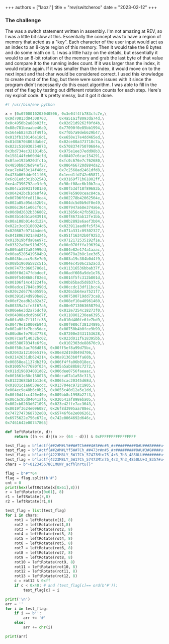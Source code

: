 +++
authors = ["laozi"]
title = "rev/switcheroo"
date = "2023-02-12"
+++

### The challenge

The was a switch statement written in assembly. I'm not amazing at REV,
so I was a little bit slow at this. Essentially the concept was to have
a region of memory that acted as a "key". Each character of the user input
would act as an index to an 8-byte region of this memory. Then it would take
the 8 bytes and do some math on it. I was a little hazy on the details, but
essentially it would to an 8-bit rotation of the memory and grab the last byte
of that value and compare it to the running index count. If it was larger than
the index, it would rotate again. If it was smaller than the index, it would
move on to the next input and that char would be considered correct. I used
this knowledge to create most of the flag, but there were some issues with it
since the program didn't necessarily do this exact algorithm. I was able to fill
in the rest of the flag by testing out different rotation counts for each step.
Here's my exploit code. It's pretty messy, but it got it done.

```python
#! /usr/bin/env python

x = [0x0700010203040506, 0x3e04f4fb783cfc7e,\
0x9d70813d04308703,     0x4a51a1f8093da74d,\
0x0c4950b2a88b02fc,     0x02d21d9262f0fd4b,\
0x88e781beaabe46a9,     0x77090f0e85bb1994,\
0x564eb824353f49fb,     0x7f0b7a9deb629b47,\
0x013fb130146e18d1,     0xe650e17e4dd465ed,\
0x81d36704803dabe7,     0x02ce80a373718c7a,\
0x822c510930254873,     0x570837475070684e,\
0x3bd734ec321014b5,     0x975e1ee37edd98b3,\
0x158144feb60d4cfd,     0x88407c6cac154291,\
0x0fae192b920dfc1b,     0xfc0c676e7c762680,\
0x4850b8d36d94ef27,     0x086466720d884da2,\
0xac7e0453c14f48dc,     0x7c2568ad2461dfd8,\
0x473b065dde911f08,     0x1eed1fd742e65871,\
0x6c81edc3c1b82548,     0x03169f71b61802ff,\
0xe4a7396792ae3fe0,     0x90cf08ac6b10b7ca,\
0x004ca10931f081a0,     0x00f53df18f89683b,\
0x004242bcb1de8f49,     0x007e5900ceac84ca,\
0x00706f0fe8110ea4,     0x002278b42062504e,\
0x002a05a95da52b9c,     0x004dc5d0b9df0e49,\
0x006c3641e06cf0c4,     0x007947a68e374a6e,\
0x00d8d2632b336802,     0x013856c42fb5022e,\
0x003b14db1a083918,     0x00f8673ab12fe1bb,\
0x00a108b014ed1224,     0x00b2892e6aef3b04,\
0x022c3cd3180024d6,     0x023911aad0fc5f34,\
0x020807c9714b4ee6,     0x071a331c09302327,\
0x0418062921a9d245,     0x051f16342b0f9253,\
0x013b19bfda0ae97c,     0x0712172535192f1e,\
0x03322a0bc910d295,     0x00c070fffa196394,\
0x009ab072a84999dd,     0x004e82e174a1aaac,\
0x00aa5205419584b9,     0x00678a2b8c1ee3d5,\
0x0045bcacc9d8e7d0,     0x003a19c384b0d4f9,\
0x008b1960a582c51b,     0x004ec4506c2a2acd,\
0x007473c8605786e1,     0x011316536bbab37f,\
0x000f0d247fdbdeef,     0x00adf608a9de1e76,\
0x009f540868cf82e3,     0x0014f5fc312b801d,\
0x00106f14c43224fe,     0x00b85bad5d8b37c5,\
0x00edce17848c990d,     0x00ccdc13df11bcc4,\
0x020c2d6776a0559b,     0x020a1b64ea7521f7,\
0x00391d24d990be82,     0x007500719dd73ca8,\
0x00ef2eadb2a82a37,     0x008ef10a40961460,\
0x00339a2cfe3f67a5,     0x00e071306365879d,\
0x006e6e3d2a75dcf0,     0x012e7254c18273f0,\
0x004808adcd9b667f,     0x0110801230ea6395,\
0x00fa98c7f1f1fc38,     0x010d400fe6fe7bd9,\
0x00479e150008b94d,     0x00f980cf38134895,\
0x002a0ffe7bcb5dac,     0x00750b4b0fce9b99,\
0x00bd6efe79b37758,     0x07200e2431153628,\
0x007caaf14032bc02,     0x023d011f618395bb,\
0x0053807834fe6f9e,     0x0102303de88670c9,\
0x00f50c3ac708d8f8, 0x00ff5ef8a99d75bc,\
0x02043a12100e517e, 0x00e82d19d049d706,\
0x02142631db624214, 0x00a91363b0ffa60b,\
0x00858ea1137db2f9, 0x006f4ffa06b018ec,\
0x010057e77680f034, 0x005a5ab88b8c7272,\
0x011d196834081d82, 0x006dee0756faeaac,\
0x001661e80c160078, 0x00cca67a1a58c313,\
0x01223683b81b13e8, 0x0065cac20345d68d,\
0x01031c1a6050ecdc, 0x013704ec972c1905,\
0x004ec9e48b6c0b25, 0x0055c40d12a5e1dd,\
0x00f0d4fcc420e40e, 0x009bb8c1998b27f3,\
0x00cac85d04041af6, 0x020541af898eba05,\
0x002cb0263d671095, 0x023e42ffe7ac3643,\
0x0019f3624e096087, 0x26f8d3995aa788ec,\
0x7472747368732e00, 0x65746f6e2e006261,\
0x6975622e756e672e, 0x742e0064692d646c,\
0x7461642e00747865]

def leftRotate(n, d):
    return ((n << d)|(n >> (64 - d))) & 0xFFFFFFFFFFFFFFFF

test_flag = b"l#ctf{##2#M#LY##W#7Ch###4#3##n#5_#r#########0#U###8####u+1#6#a}"
test_flag = b"l#ctf{##2#M#LYf5W#7Ch_##473r#n#5_#r#########0#U#3#8####u+1#6#a}"
test_flag = b"lactf{4223M8LY_5W17Ch_57473Mtn75_4r3_7h3_4850LU########u+1f60a}"
test_flag = b"lactf{4223M8LY_5W17Ch_57473Mtn75_4r3_7h3_4850LU+3_8357#u+1f60a}"
chars = b"+012345678CLMUWY_acfhlnrtu{}"

flag = b"#"*64
flag = flag.split(b'#')
cnt = 0
print(hex(leftRotate(x[0x61],8)))
r = leftRotate(x[0x61], 8)
r1 = leftRotate(r,8)
r2 = leftRotate(r1,8)

test_flag = list(test_flag)
for i in chars:
    rot1 = leftRotate(x[i], 8)
    rot2 = leftRotate(rot1,8)
    rot3 = leftRotate(rot2, 8)
    rot4 = leftRotate(rot3, 8)
    rot5 = leftRotate(rot4, 8)
    rot6 = leftRotate(rot5, 8)
    rot7 = leftRotate(rot6, 8)
    rot8 = leftRotate(rot7, 8)
    rot9 = leftRotate(rot8, 8)
    rot10 = leftRotate(rot9, 8)
    rot11 = leftRotate(rot10, 8)
    rot12 = leftRotate(rot11, 8)
    rot13 = leftRotate(rot12, 8)
    c = rot12 & 0xff
    if c < 0x40: # and (test_flag[c]== ord(b'#')):
        test_flag[c] = i

print('\n')
arr = ''
for i in test_flag:
    if i == b'':
        arr += '#'
    else:
        arr += chr(i)

print(arr)
```
